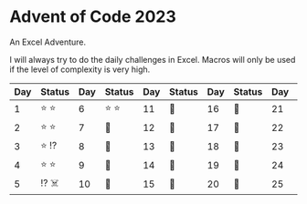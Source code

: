 # Advent of Code 2023

An Excel Adventure.

I will always try to do the daily challenges in Excel. Macros will only be used if the level of complexity is very high.



| Day  | Status | Day  | Status | Day  | Status | Day  | Status | Day  | Status |
| ---- | ------ | ---- | ------ | ---- | ------ | ---- | ------ | ---- | ------ |
| 1 | :star: :star: | 6 | :star: :star: | 11 | :calendar: | 16 | :calendar: | 21 | :calendar: |
| 2 | :star: :star: | 7 | :calendar: | 12 | :calendar: | 17 | :calendar: | 22 | :calendar: |
| 3 | :star: :interrobang: | 8 | :calendar: | 13 | :calendar: | 18 | :calendar: | 23 | :calendar: |
| 4 | :star: :star: | 9 | :calendar: | 14 | :calendar: | 19 | :calendar: | 24 | :calendar: |
| 5 | :interrobang: :skull_and_crossbones: | 10 |  :calendar: | 15 | :calendar: | 20 | :calendar: | 25 | :calendar: |
